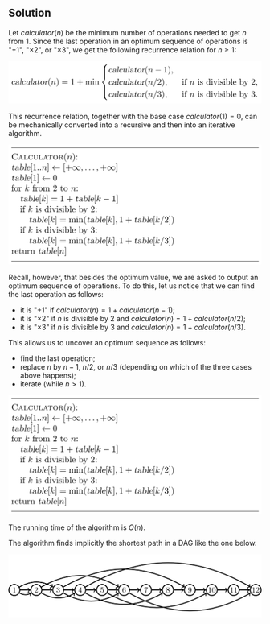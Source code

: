 
## Solution

Let ${calculator}(n)$ be the minimum number of operations needed 
to get $n$ from $1$. Since the last operation in an optimum
sequence of operations is "$+1$", "$\times 2$", or 
"$\times 3$", we get the following recurrence relation for $n \ge 1$:

<img src="../../images/calculator_1.png">

This recurrence relation, together with the base 
case ${calculator}(1)=0$, can be mechanically converted into
a recursive and then into an iterative algorithm.

<img src="../../images/calculator_2.png">

Recall, however, that besides the optimum value, we are asked
to output an optimum sequence of operations. To do this, let us notice that we can find the last operation as follows:
* it is "$+1$" if ${calculator}(n)=1+{calculator}(n-1)$;
* it is "$\times 2$" if $n$ is divisible by $2$ and ${calculator}(n)=1+{calculator}(n/2)$;
* it is "$\times 3$" if $n$ is divisible by $3$ and ${calculator}(n)=1+{calculator}(n/3)$.

This allows us to uncover an optimum sequence as follows:
* find the last operation;
* replace $n$ by $n-1$, $n/2$, or $n/3$ (depending on which of the three cases above happens);
* iterate (while $n>1$).

<img src="../../images/calculator_3.png">

The running time of the algorithm is $O(n)$.

The algorithm finds implicitly the shortest path in a DAG like the one below.

<img src="../../images/calculator_4.png">
